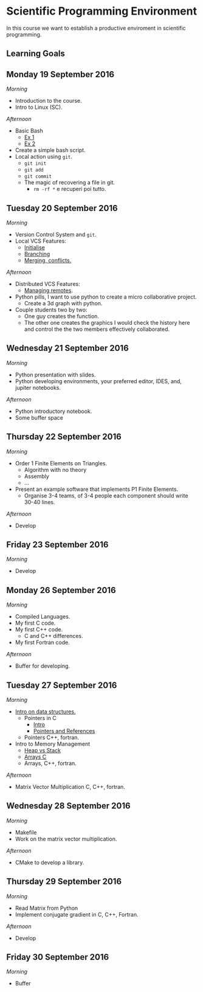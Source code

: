 # Scientific Programming Environment

In this course we want to establish a productive enviroment in scientific programming.

## Learning Goals 

## Monday 19 September 2016

*Morning*

 - Introduction to the course.
 - Intro to Linux (SC). 

*Afternoon*

 - Basic Bash
   - [Ex 1](https://github.com/sissa/scientific_programming_environment/blob/master/basic_bash/ex1.md)
   - [Ex 2](https://github.com/sissa/scientific_programming_environment/blob/master/basic_bash/ex2.md)
 - Create a simple bash script.
 - Local action using `git`.
   - `git init`
   - `git add`
   - `git commit`
   - The magic of recovering a file in git.
     - `rm -rf *` e recuperi poi tutto. 

## Tuesday 20 September 2016

*Morning*

 - Version Control System and `git`.
 - Local VCS Features:
   - [Initialise](https://github.com/sissa/scientific_programming_environment/blob/master/basic_git/initialize.md) 
   - [Branching](https://github.com/sissa/scientific_programming_environment/blob/master/basic_git/branching.md)
   - [Merging, conflicts.](https://github.com/sissa/scientific_programming_environment/blob/master/basic_git/merging.md)

*Afternoon*

 - Distributed VCS Features:
   - [Managing remotes](https://github.com/sissa/scientific_programming_environment/blob/master/basic_git/github.md).
 - Python pills, I want to use python to create a micro collaborative project.
   - Create a 3d graph with python.
 - Couple students two by two:
   - One guy creates the function.
   - The other one creates the graphics I would check the history here and control the the two members effectively collaborated.

## Wednesday 21 September 2016

*Morning*

 - Python presentation with slides.
 - Python developing environments, your preferred editor, IDES, and, jupiter notebooks.

*Afternoon*

 - Python introductory notebook.
 - Some buffer space

## Thursday 22 September 2016

*Morning*

 - Order 1 Finite Elements on Triangles.
   - Algorithm with no theory
   - Assembly
   - ...
 - Present an example software that implements P1 Finite Elements.
   - Organise 3-4 teams, of 3-4 people each component should write 30-40 lines.

*Afternoon*

 - Develop

## Friday 23 September 2016

*Morning*

 - Develop

## Monday 26 September 2016

*Morning*

 - Compiled Languages.
 - My first C code.
 - My first C++ code.
    - C and C++ differences. 
 - My first Fortran code.

*Afternoon*

 - Buffer for developing.

## Tuesday 27 September 2016

*Morning*

 - [Intro on data structures.](https://github.com/sissa/scientific_programming_environment/tree/master/data_structures)
    - Pointers in C
      - [Intro](https://github.com/sissa/scientific_programming_environment/blob/master/data_structures/playing_with_pointers.md)
      - [Pointers and References](https://github.com/sissa/scientific_programming_environment/blob/master/data_structures/pointers_and_references.md)
    - Pointers C++, fortran.
 - Intro to Memory Management
    - [Heap vs Stack](https://github.com/sissa/scientific_programming_environment/blob/master/data_structures/heap_vs_stack_memory.md) 
    - [Arrays C](https://github.com/sissa/scientific_programming_environment/blob/master/data_structures/pointers_and_arrays.md)
    - Arrays, C++, fortran.

*Afternoon*

 - Matrix Vector Multiplication C, C++, fortran.

## Wednesday 28 September 2016

*Morning*

 - Makefile
 - Work on the matrix vector multiplication.

*Afternoon*

 - CMake to develop a library. 

## Thursday 29 September 2016

*Morning*

 - Read Matrix from Python
 - Implement conjugate gradient in C, C++, Fortran.

*Afternoon*

 - Develop

## Friday 30 September 2016

*Morning*

 - Buffer

